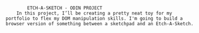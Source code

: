             ETCH-A-SKETCH - ODIN PROJECT 
        In this project, I’ll be creating a pretty neat toy for my portfolio to flex my DOM manipulation skills. I'm going to build a browser version of something between a sketchpad and an Etch-A-Sketch.